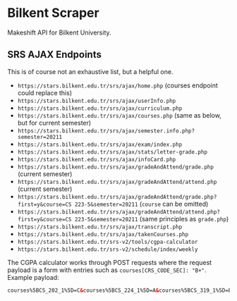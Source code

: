 # Bilkent Scraper

Makeshift API for Bilkent University.

## SRS AJAX Endpoints

This is of course not an exhaustive list, but a helpful one.

- `https://stars.bilkent.edu.tr/srs/ajax/home.php` (courses endpoint could replace this)
- `https://stars.bilkent.edu.tr/srs/ajax/userInfo.php`
- `https://stars.bilkent.edu.tr/srs/ajax/curriculum.php`
- `https://stars.bilkent.edu.tr/srs/ajax/courses.php` (same as below, but for current semester)
- `https://stars.bilkent.edu.tr/srs/ajax/semester.info.php?semester=20211`
- `https://stars.bilkent.edu.tr/srs/ajax/exam/index.php`
- `https://stars.bilkent.edu.tr/srs/ajax/stats/letter-grade.php`
- `https://stars.bilkent.edu.tr/srs/ajax/infoCard.php`
- `https://stars.bilkent.edu.tr/srs/ajax/gradeAndAttend/grade.php` (current semester)
- `https://stars.bilkent.edu.tr/srs/ajax/gradeAndAttend/attend.php` (current semester)
- `https://stars.bilkent.edu.tr/srs/ajax/gradeAndAttend/grade.php?first=y&course=CS 223-5&semester=20211` (`course` can be omitted)
- `https://stars.bilkent.edu.tr/srs/ajax/gradeAndAttend/attend.php?first=y&course=CS 223-5&semester=20211` (same principles as `grade.php`)
- `https://stars.bilkent.edu.tr/srs/ajax/transcript.php`
- `https://stars.bilkent.edu.tr/srs/ajax/takenCourses.php`
- `https://stars.bilkent.edu.tr/srs-v2/tools/cgpa-calculator`
- `https://stars.bilkent.edu.tr/srs-v2/schedule/index/weekly`

The CGPA calculator works through POST requests where the request payload is a form with entries such as `courses[CRS_CODE_SEC]: "B+"`.
Example payload:

```html
courses%5BCS_202_1%5D=C&courses%5BCS_224_1%5D=A&courses%5BCS_319_1%5D=B%2B&courses%5BENG_401_18%5D=A&courses%5BMATH_225_4%5D=A&courses%5BPHYS_102_9%5D=A
```
